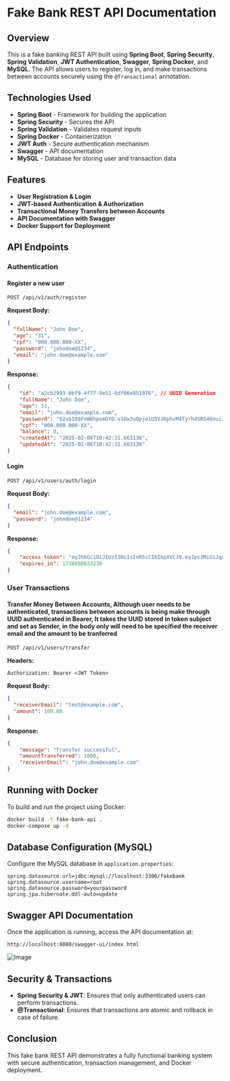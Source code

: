 # Fake Bank REST API Documentation

## Overview
This is a fake banking REST API built using **Spring Boot**, **Spring Security**, **Spring Validation**, **JWT Authentication**, **Swagger**, **Spring Docker**, and **MySQL**. The API allows users to register, log in, and make transactions between accounts securely using the `@Transactional` annotation.

## Technologies Used
- **Spring Boot** - Framework for building the application
- **Spring Security** - Secures the API
- **Spring Validation** - Validates request inputs
- **Spring Docker** - Containerization
- **JWT Auth** - Secure authentication mechanism
- **Swagger** - API documentation
- **MySQL** - Database for storing user and transaction data

## Features
- **User Registration & Login**
- **JWT-based Authentication & Authorization**
- **Transactional Money Transfers between Accounts**
- **API Documentation with Swagger**
- **Docker Support for Deployment**

## API Endpoints

### Authentication
#### Register a new user
```http
POST /api/v1/auth/register
```
**Request Body:**
```json
{
  "fullName": "John Doe",
  "age": "31",
  "cpf": "000.000.000-XX",
  "password": "johndoe@1234",
  "email": "john.doe@example.com"
}
```
**Response:**
```json
{
    "id": "a2cb2993-0bf9-4f77-9e51-6df06e851976", // UUID Generation
    "fullName": "John Doe",
    "age": 31,
    "email": "john.doe@example.com",
    "password": "$2a$10$FnW6hpxmGYD.v1Uw3uQpje1U5VJKphvM4TyrhdSB546nui3ABk6OS",
    "cpf": "000.000.000-XX",
    "balance": 0,
    "createdAt": "2025-02-06T10:42:31.663136",
    "updatedAt": "2025-02-06T10:42:31.663136"
}
```

#### Login
```http
POST /api/v1/users/auth/login
```
**Request Body:**
```json
{
  "email": "john.doe@example.com",
  "password": "johndoe@1234"
}
```
**Response:**
```json
{
    "access_token": "eyJhbGciOiJIUzI1NiIsInR5cCI6IkpXVCJ9.eyJpc3MiOiJqd3RfaXNzdWVyIiwic3ViIjoiYTJjYjI5OTMtMGJmOS00Zjc3LTllNTEtNmRmMDZlODUxOTc2Iiwicm9sZXMiOlsiVVNFUiJdLCJleHAiOjE3Mzg4NTAwMzN9.hyl0FftfBwamXNZcOwQer-Kq-VqPNqynpIMP1aCCqiI",
    "expires_in": 1738850033230
}
```

### User Transactions
#### Transfer Money Between Accounts, Although user needs to be authenticated, transactions between accounts is being make through UUID authenticated in Bearer, It takes the UUID stored in token subject and set as Sender, in the body only will need to be specified the receiver email and the amount to be tranferred
```http
POST /api/v1/users/transfer
```
**Headers:**
```http
Authorization: Bearer <JWT Token>
```
**Request Body:**
```json
{
  "receiverEmail": "test@example.com",
  "amount": 100.00
}
```
**Response:**
```json
{
    "message": "Transfer successful",
    "amountTransferred": 1000,
    "receiverEmail": "john.doe@example.com"
}
```

## Running with Docker
To build and run the project using Docker:
```sh
docker build -t fake-bank-api .
docker-compose up -d
```

## Database Configuration (MySQL)
Configure the MySQL database in `application.properties`:
```properties
spring.datasource.url=jdbc:mysql://localhost:3306/fakebank
spring.datasource.username=root
spring.datasource.password=yourpassword
spring.jpa.hibernate.ddl-auto=update
```

## Swagger API Documentation
Once the application is running, access the API documentation at:
```
http://localhost:8080/swagger-ui/index.html
```
![Image](https://github.com/user-attachments/assets/15cf1ddb-59ee-462c-8bcb-841b227dc7ad)

## Security & Transactions
- **Spring Security & JWT**: Ensures that only authenticated users can perform transactions.
- **@Transactional**: Ensures that transactions are atomic and rollback in case of failure.

## Conclusion
This fake bank REST API demonstrates a fully functional banking system with secure authentication, transaction management, and Docker deployment.
